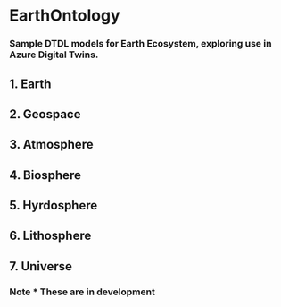 # EarthOntology

### Sample DTDL models for Earth Ecosystem, exploring use in Azure Digital Twins.
  


## 1. Earth
## 2. Geospace
## 3. Atmosphere
## 4. Biosphere
## 5. Hyrdosphere
## 6. Lithosphere
## 7. Universe



  

### Note * These are in development